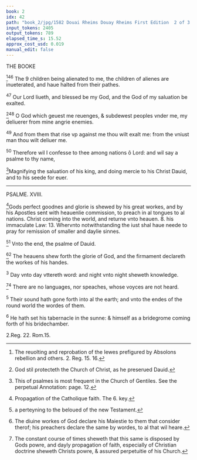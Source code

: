 ```yaml
---
book: 2
idx: 42
path: "book_2/jpg/1582 Douai Rheims Douay Rheims First Edition  2 of 3 1610 Old Testament.pdf-42.jpg"
input_tokens: 2405
output_tokens: 789
elapsed_time_s: 15.52
approx_cost_usd: 0.019
manual_edit: false
---
```

THE BOOKE

[^1]<sup>46</sup> The 9 children being alienated to me, the children of alienes are inueterated, and haue halted from their pathes.

<sup>47</sup> Our Lord liueth, and blessed be my God, and the God of my saluation be exalted.

[^2]<sup>48</sup> O God which geuest me reuenges, & subdewest peoples vnder me, my deliuerer from mine angrie enemies.

<sup>49</sup> And from them that rise vp against me thou wilt exalt me: from the vniust man thou wilt deliuer me.

<sup>50</sup> Therefore wil I confesse to thee among nations ô Lord: and wil say a psalme to thy name,

[^3]Magnifying the saluation of his king, and doing mercie to his Christ Dauid, and to his seede for euer.

---

PSALME. XVIII.

[^4]Gods perfect goodnes and glorie is shewed by his great workes, and by his Apostles sent with heauenlie commission, to preach in al tongues to al nations. Christ coming into the world, and returne vnto heauen. 8. his immaculate Law: 13. Whervnto notwithstanding the iust shal haue neede to pray for remission of smaller and daylie sinnes.

[^5]<sup>1</sup> Vnto the end, the psalme of Dauid.

[^6]<sup>2</sup> The heauens shew forth the glorie of God, and the firmament declareth the workes of his handes.

<sup>3</sup> Day vnto day vttereth word: and night vnto night sheweth knowledge.

[^7]<sup>4</sup> There are no languages, nor speaches, whose voyces are not heard.

<sup>5</sup> Their sound hath gone forth into al the earth; and vnto the endes of the round world the wordes of them.

<sup>6</sup> He hath set his tabernacle in the sunne: & himself as a bridegrome coming forth of his bridechamber.

[^1]: The reuolting and reprobation of the Iewes prefigured by Absolons rebellion and others. 2. Reg. 15. 16.

[^2]: God stil protecteth the Church of Christ, as he preserued Dauid.

[^3]: This of psalmes is most frequent in the Church of Gentiles. See the perpetual Annotation: page. 12.

[^4]: Propagation of the Catholique faith. The 6. key.

[^5]: a perteyning to the beloued of the new Testament.

[^6]: The diuine workes of God declare his Maiestie to them that consider therof; his preachers declare the same by wordes, to al that wil heare.

[^7]: The constant course of times sheweth that this same is disposed by Gods powre, and dayly propagation of faith, especially of Christian doctrine sheweth Christs powre, & assured perpetuitie of his Church.

<aside>2.Reg. 22. Rom.15.</aside>